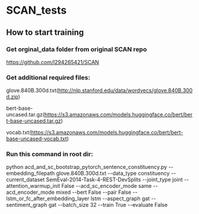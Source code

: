# SCAN_tests

## How to start training
### Get orginal_data folder from original SCAN repo
https://github.com/l294265421/SCAN

### Get additional required files:
glove.840B.300d.txt(http://nlp.stanford.edu/data/wordvecs/glove.840B.300d.zip)

bert-base-uncased.tar.gz(https://s3.amazonaws.com/models.huggingface.co/bert/bert-base-uncased.tar.gz) 

vocab.txt(https://s3.amazonaws.com/models.huggingface.co/bert/bert-base-uncased-vocab.txt) 

### Run this command in root dir:
python acd_and_sc_bootstrap_pytorch_sentence_constituency.py --embedding_filepath glove.840B.300d.txt --data_type constituency --current_dataset SemEval-2014-Task-4-REST-DevSplits --joint_type joint --attention_warmup_init False --acd_sc_encoder_mode same --acd_encoder_mode mixed --bert False --pair False --lstm_or_fc_after_embedding_layer lstm --aspect_graph gat --sentiment_graph gat --batch_size 32 --train True --evaluate False
